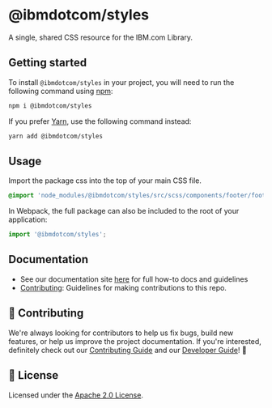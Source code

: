 # @ibmdotcom/styles

A single, shared CSS resource for the IBM.com Library.

## Getting started

To install `@ibmdotcom/styles` in your project, you will need to run the
following command using [npm](https://www.npmjs.com/):

```bash
npm i @ibmdotcom/styles
```

If you prefer [Yarn](https://yarnpkg.com/en/), use the following command
instead:

```bash
yarn add @ibmdotcom/styles
```

## Usage

Import the package css into the top of your main CSS file.

```css
@import 'node_modules/@ibmdotcom/styles/src/scss/components/footer/footer';
```

In Webpack, the full package can also be included to the root of your
application:

```javascript
import '@ibmdotcom/styles';
```

## Documentation

- See our documentation site [here](https://carbonforibm-website.mybluemix.net)
  for full how-to docs and guidelines
- [Contributing](https://github.com/carbon-design-system/ibm-dotcom-library/blob/master/.github/CONTRIBUTING.md):
  Guidelines for making contributions to this repo.

## 🙌 Contributing

We're always looking for contributors to help us fix bugs, build new features,
or help us improve the project documentation. If you're interested, definitely
check out our
[Contributing Guide](https://github.com/carbon-design-system/ibm-dotcom-library/blob/master/.github/CONTRIBUTING.md)
and our
[Developer Guide](https://github.com/carbon-design-system/ibm-dotcom-library/blob/master/docs/developing.md)!
👀

## 📝 License

Licensed under the
[Apache 2.0 License](https://github.com/carbon-design-system/ibm-dotcom-library/blob/master/LICENSE).
